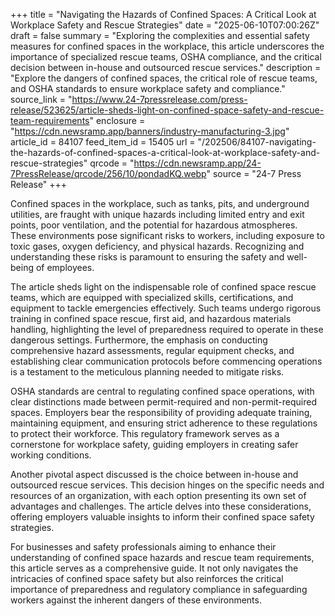 +++
title = "Navigating the Hazards of Confined Spaces: A Critical Look at Workplace Safety and Rescue Strategies"
date = "2025-06-10T07:00:26Z"
draft = false
summary = "Exploring the complexities and essential safety measures for confined spaces in the workplace, this article underscores the importance of specialized rescue teams, OSHA compliance, and the critical decision between in-house and outsourced rescue services."
description = "Explore the dangers of confined spaces, the critical role of rescue teams, and OSHA standards to ensure workplace safety and compliance."
source_link = "https://www.24-7pressrelease.com/press-release/523625/article-sheds-light-on-confined-space-safety-and-rescue-team-requirements"
enclosure = "https://cdn.newsramp.app/banners/industry-manufacturing-3.jpg"
article_id = 84107
feed_item_id = 15405
url = "/202506/84107-navigating-the-hazards-of-confined-spaces-a-critical-look-at-workplace-safety-and-rescue-strategies"
qrcode = "https://cdn.newsramp.app/24-7PressRelease/qrcode/256/10/pondadKQ.webp"
source = "24-7 Press Release"
+++

<p>Confined spaces in the workplace, such as tanks, pits, and underground utilities, are fraught with unique hazards including limited entry and exit points, poor ventilation, and the potential for hazardous atmospheres. These environments pose significant risks to workers, including exposure to toxic gases, oxygen deficiency, and physical hazards. Recognizing and understanding these risks is paramount to ensuring the safety and well-being of employees.</p><p>The article sheds light on the indispensable role of confined space rescue teams, which are equipped with specialized skills, certifications, and equipment to tackle emergencies effectively. Such teams undergo rigorous training in confined space rescue, first aid, and hazardous materials handling, highlighting the level of preparedness required to operate in these dangerous settings. Furthermore, the emphasis on conducting comprehensive hazard assessments, regular equipment checks, and establishing clear communication protocols before commencing operations is a testament to the meticulous planning needed to mitigate risks.</p><p>OSHA standards are central to regulating confined space operations, with clear distinctions made between permit-required and non-permit-required spaces. Employers bear the responsibility of providing adequate training, maintaining equipment, and ensuring strict adherence to these regulations to protect their workforce. This regulatory framework serves as a cornerstone for workplace safety, guiding employers in creating safer working conditions.</p><p>Another pivotal aspect discussed is the choice between in-house and outsourced rescue services. This decision hinges on the specific needs and resources of an organization, with each option presenting its own set of advantages and challenges. The article delves into these considerations, offering employers valuable insights to inform their confined space safety strategies.</p><p>For businesses and safety professionals aiming to enhance their understanding of confined space hazards and rescue team requirements, this article serves as a comprehensive guide. It not only navigates the intricacies of confined space safety but also reinforces the critical importance of preparedness and regulatory compliance in safeguarding workers against the inherent dangers of these environments.</p>